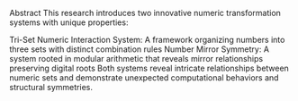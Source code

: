 Abstract
This research introduces two innovative numeric transformation systems with unique properties:

Tri-Set Numeric Interaction System: A framework organizing numbers into three sets with distinct combination rules
Number Mirror Symmetry: A system rooted in modular arithmetic that reveals mirror relationships preserving digital roots
Both systems reveal intricate relationships between numeric sets and demonstrate unexpected computational behaviors and structural symmetries.
